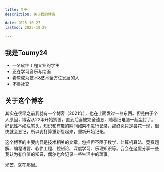 ```yaml
---
title: 关于
description: 关于我的博客

date: 2025-10-27
lastmod: 2025-10-29

---
```


## 我是Toumy24

- 一名软件工程专业的学生
- 正在学习音乐与绘画
- 希望成为技术&艺术全方位发展的人
- 不善社交

## 关于这个博客

其实在很早之前我就有一个博客（2021年），也在上面发过一些东西。但是由于个人原因，博客从22年开始搁置，直到后面被完全遗忘，随着旧电脑一起尘封了。  
好记性不如烂笔头，知识和有趣的瞬间如果不进行记录，那终究只是昙花一现，很快就会忘记，所以我打算重新捡起来，重新开始记录。

这个博客的主要内容是技术相关的文章，包括但不限于数学、计算机算法、竞赛题解、编程语言、软件工程、控制论、深度学习、乐理知识等。我会在这里分享一些我认为有价值的知识，偶尔也会记录一些生活中的琐事。

光芒，就在那里。